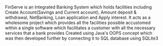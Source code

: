 FinServe is an Integrated Banking System which holds facilities including Create Account(Savings and Current account), Amount deposit & withdrawal, NetBanking, Loan application and Apply interest.
It acts as a wholesome project which provides all the facilities possible accustomed within a single software which facilitates a customer with all the necessary services that a bank provides
Created using Java's OOPS concept which was then developed further by connecting it to SQL database using SQLite3
